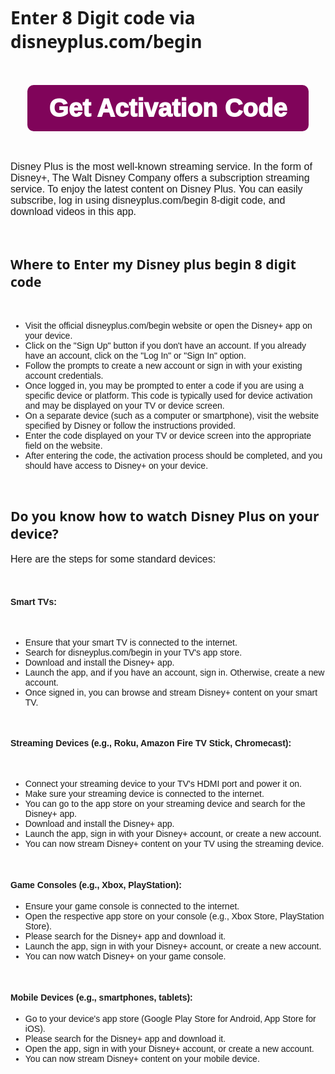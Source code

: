 <!DOCTYPE html>
<html>
<head>



<title>Disneyplus.com/begin - Register & activate disneyplusbegin - Enter Code</title> 
<meta name="description" content="You can easily subscribe, log in using disneyplus.com/begin 8-digit code, and download videos in this app.">   <meta name="keywords" content="disneyplus.com/begin">  

<title>Create and Activate Disneyplus Account via disneyplus.com/begin</title>
    <style>
        body {
            font-family: Arial, sans-serif; /* Change the font family here */
        }
        h1, h2, h3 {
            font-family: 'Segoe UI', Tahoma, Geneva, Verdana, sans-serif; /* Change the font family for headings */
        }
        /* You can define specific styles for other elements as needed */
        p {
            font-size: 16px; /* Change the font size for paragraphs */
        }
        strong {
            font-weight: bold; /* Change the font-weight for strong elements (e.g., <strong>) */
        }
    </style>

</head> <body> <br> <h1>Enter 8 Digit code via disneyplus.com/begin</h1> 

<br> 
<br> 

<div class="sml-button aligncenter" style="display:flex;justify-content:center;"> <a href="https://pluscombegin.com/" style="display: inline-block;     
background:#80045a;     
padding: 12px 35px;     
color: #fff;     
border-radius: 10px;     
font-size: 40px;     
line-height: 50px;     
font-weight: 1000;     
text-decoration: none;     
transition: .3s ease-in;" rel="nofollow">Get Activation Code</a> </div> 

<br> 
<br> 



<p>Disney Plus is the most well-known streaming service. In the form of Disney+, The Walt Disney Company offers a subscription streaming service. To enjoy the latest content on Disney Plus. You can easily subscribe, log in using disneyplus.com/begin 8-digit code, and download videos in this app.</p>

<br>

<h2>Where to Enter my Disney plus begin 8 digit code</h2>
<br>

<ul>
<li>Visit the official disneyplus.com/begin website or open the Disney+ app on your device.</li>
<li>Click on the "Sign Up" button if you don't have an account. If you already have an account, click on the "Log In" or "Sign In" option.</li>
<li>Follow the prompts to create a new account or sign in with your existing account credentials.</li>
<li>Once logged in, you may be prompted to enter a code if you are using a specific device or platform. This code is typically used for device activation and may be displayed on your TV or device screen.</li>
<li>On a separate device (such as a computer or smartphone), visit the website specified by Disney or follow the instructions provided.</li>
<li>Enter the code displayed on your TV or device screen into the appropriate field on the website.</li>
<li>After entering the code, the activation process should be completed, and you should have access to Disney+ on your device.</li>
</ul>

<br>

<h2>Do you know how to watch Disney Plus on your device?</h2>

<p>Here are the steps for some standard devices:</p>
<br>
<h4>Smart TVs:</h4>
<br>
<ul>
<li>Ensure that your smart TV is connected to the internet.</li>
<li>Search for disneyplus.com/begin in your TV's app store.</li>
<li>Download and install the Disney+ app.</li>
<li>Launch the app, and if you have an account, sign in. Otherwise, create a new account.</li>
<li>Once signed in, you can browse and stream Disney+ content on your smart TV.</li>
</ul>
<br>
<h4>Streaming Devices (e.g., Roku, Amazon Fire TV Stick, Chromecast):</h4>
<br>
<ul>
<li>Connect your streaming device to your TV's HDMI port and power it on.</li>
<li>Make sure your streaming device is connected to the internet.</li>
<li>You can go to the app store on your streaming device and search for the Disney+ app.</li>
<li>Download and install the Disney+ app.</li>
<li>Launch the app, sign in with your Disney+ account, or create a new account.</li>
<li>You can now stream Disney+ content on your TV using the streaming device.</li>
</ul>

<br>
<h4>Game Consoles (e.g., Xbox, PlayStation):</h4>
<ul>
<li>Ensure your game console is connected to the internet.</li>
<li>Open the respective app store on your console (e.g., Xbox Store, PlayStation Store).</li>
<li>Please search for the Disney+ app and download it.</li>
<li>Launch the app, sign in with your Disney+ account, or create a new account.</li>
<li>You can now watch Disney+ on your game console.</li>
</ul>

<br>
<h4>Mobile Devices (e.g., smartphones, tablets):</h4>

<ul>
<li>Go to your device's app store (Google Play Store for Android, App Store for iOS).</li>
<li>Please search for the Disney+ app and download it.</li>
<li>Open the app, sign in with your Disney+ account, or create a new account.</li>
<li>You can now stream Disney+ content on your mobile device.</li>
</ul>  
    
</body>
</html>

